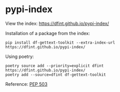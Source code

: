 # pypi-index

View the index: https://dfint.github.io/pypi-index/

Installation of a package from the index:
```
pip install df-gettext-toolkit --extra-index-url https://dfint.github.io/pypi-index/
```

Using poetry:
```
poetry source add --priority=explicit dfint https://dfint.github.io/pypi-index/
poetry add --source=dfint df-gettext-toolkit
```
Reference: [PEP 503](https://peps.python.org/pep-0503/)
